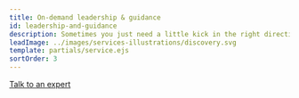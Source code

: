 ```yaml
---
title: On-demand leadership & guidance
id: leadership-and-guidance
description: Sometimes you just need a little kick in the right direction. Our senior design and technical staff can help with that. From product roadmapping sessions to full technical architecture, we’ve probably got someone that can help you make that next leap forward. Talk to us about your current challenges and we’ll connect you with someone that can lead your team towards a solution.
leadImage: ../images/services-illustrations/discovery.svg
template: partials/service.ejs
sortOrder: 3
---
```


<a class="button--default" href="../contact#experts">Talk to an expert</a>